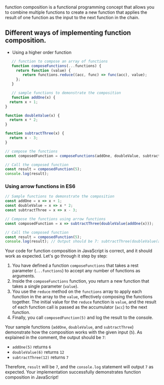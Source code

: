 function composition is a functional programming concept that allows you to combine multiple functions to create a new function that applies the result of one function as the input to the next function in the chain. 

## Different ways of implementing function composition. 

- Using a higher order function 

```js
   // function to compose an array of functions 
   function composeFunctions(...functions) {
     return function (value) {
        return functions.reduce((acc, func) => func(acc), value);
     };
   }

   // sample functions to demonstrate the composition 
   function addOne(x) {
  return x + 1;
}

function doubleValue(x) {
  return x * 2;
}

function subtractThree(x) {
  return x - 3;
}

// compose the functions 
const composedFunction = composeFunctions(addOne, doubleValue, subtractThree);

// Call the composed function
const result = composedFunction(5);
console.log(result);
```

### Using arrow functions in ES6

```js
// Sample functions to demonstrate the composition
const addOne = x => x + 1;
const doubleValue = x => x * 2;
const subtractThree = x => x - 3;

// Compose the functions using arrow functions
const composedFunction = x => subtractThree(doubleValue(addOne(x)));

// Call the composed function
const result = composedFunction(5);
console.log(result); // Output should be 7: subtractThree(doubleValue(addOne(5))) = subtractThree(doubleValue(6)) = subtractThree(12) = 7


```


Your code for function composition in JavaScript is correct, and it should work as expected. Let's go through it step by step:

1. You have defined a function `composeFunctions` that takes a rest parameter (`...functions`) to accept any number of functions as arguments.
2. Inside the `composeFunctions` function, you return a new function that takes a single parameter (`value`).
3. You use the `reduce` method on the `functions` array to apply each function in the array to the `value`, effectively composing the functions together. The initial value for the `reduce` function is `value`, and the result of each function call is passed as the accumulator (`acc`) to the next function.
4. Finally, you call `composedFunction(5)` and log the result to the console.

Your sample functions (`addOne`, `doubleValue`, and `subtractThree`) demonstrate how the composition works with the given input (`5`). As explained in the comment, the output should be `7`:

- `addOne(5)` returns `6`
- `doubleValue(6)` returns `12`
- `subtractThree(12)` returns `7`

Therefore, `result` will be `7`, and the `console.log` statement will output `7` as expected. Your implementation successfully demonstrates function composition in JavaScript!